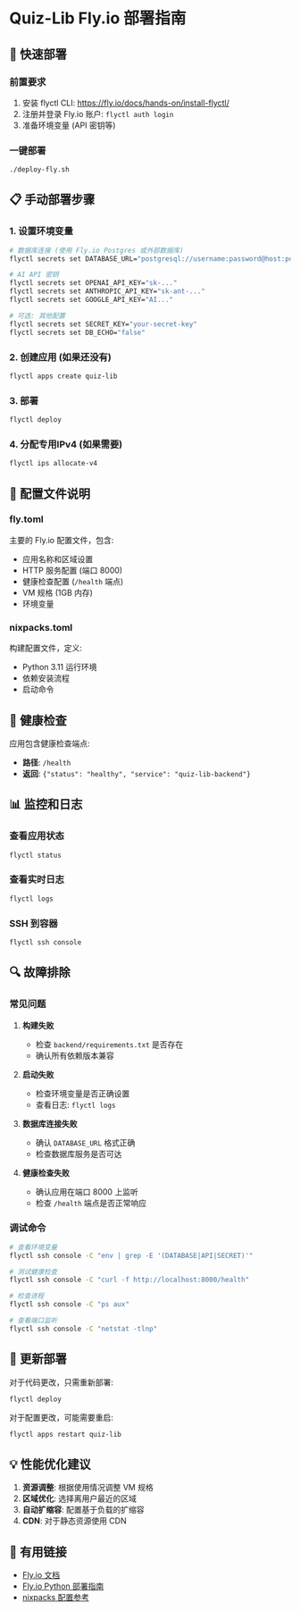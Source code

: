 # Quiz-Lib Fly.io 部署指南

## 🚀 快速部署

### 前置要求
1. 安装 flyctl CLI: https://fly.io/docs/hands-on/install-flyctl/
2. 注册并登录 Fly.io 账户: `flyctl auth login`
3. 准备环境变量 (API 密钥等)

### 一键部署
```bash
./deploy-fly.sh
```

## 📋 手动部署步骤

### 1. 设置环境变量
```bash
# 数据库连接 (使用 Fly.io Postgres 或外部数据库)
flyctl secrets set DATABASE_URL="postgresql://username:password@host:port/database"

# AI API 密钥
flyctl secrets set OPENAI_API_KEY="sk-..."
flyctl secrets set ANTHROPIC_API_KEY="sk-ant-..."
flyctl secrets set GOOGLE_API_KEY="AI..."

# 可选: 其他配置
flyctl secrets set SECRET_KEY="your-secret-key"
flyctl secrets set DB_ECHO="false"
```

### 2. 创建应用 (如果还没有)
```bash
flyctl apps create quiz-lib
```

### 3. 部署
```bash
flyctl deploy
```

### 4. 分配专用IPv4 (如果需要)
```bash
flyctl ips allocate-v4
```

## 🔧 配置文件说明

### fly.toml
主要的 Fly.io 配置文件，包含:
- 应用名称和区域设置
- HTTP 服务配置 (端口 8000)
- 健康检查配置 (`/health` 端点)
- VM 规格 (1GB 内存)
- 环境变量

### nixpacks.toml
构建配置文件，定义:
- Python 3.11 运行环境
- 依赖安装流程
- 启动命令

## 🏥 健康检查

应用包含健康检查端点:
- **路径**: `/health`
- **返回**: `{"status": "healthy", "service": "quiz-lib-backend"}`

## 📊 监控和日志

### 查看应用状态
```bash
flyctl status
```

### 查看实时日志
```bash
flyctl logs
```

### SSH 到容器
```bash
flyctl ssh console
```

## 🔍 故障排除

### 常见问题

1. **构建失败**
   - 检查 `backend/requirements.txt` 是否存在
   - 确认所有依赖版本兼容

2. **启动失败**
   - 检查环境变量是否正确设置
   - 查看日志: `flyctl logs`

3. **数据库连接失败**
   - 确认 `DATABASE_URL` 格式正确
   - 检查数据库服务是否可达

4. **健康检查失败**
   - 确认应用在端口 8000 上监听
   - 检查 `/health` 端点是否正常响应

### 调试命令
```bash
# 查看环境变量
flyctl ssh console -C "env | grep -E '(DATABASE|API|SECRET)'"

# 测试健康检查
flyctl ssh console -C "curl -f http://localhost:8000/health"

# 检查进程
flyctl ssh console -C "ps aux"

# 查看端口监听
flyctl ssh console -C "netstat -tlnp"
```

## 🔄 更新部署

对于代码更改，只需重新部署:
```bash
flyctl deploy
```

对于配置更改，可能需要重启:
```bash
flyctl apps restart quiz-lib
```

## 💡 性能优化建议

1. **资源调整**: 根据使用情况调整 VM 规格
2. **区域优化**: 选择离用户最近的区域
3. **自动扩缩容**: 配置基于负载的扩缩容
4. **CDN**: 对于静态资源使用 CDN

## 🔗 有用链接

- [Fly.io 文档](https://fly.io/docs/)
- [Fly.io Python 部署指南](https://fly.io/docs/languages-and-frameworks/python/)
- [nixpacks 配置参考](https://nixpacks.com/docs/configuration/file)